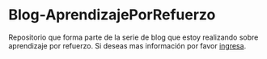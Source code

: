 # Blog-AprendizajePorRefuerzo
Repositorio que forma parte de la serie de blog que estoy realizando sobre aprendizaje por refuerzo.
Si deseas mas información por favor [ingresa](https://medium.com/aprendizaje-por-refuerzo-introducci%C3%B3n-al-mundo-del).